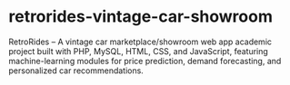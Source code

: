 # retrorides-vintage-car-showroom
RetroRides – A vintage car marketplace/showroom web app academic project built with PHP, MySQL, HTML, CSS, and JavaScript, featuring machine-learning modules for price prediction, demand forecasting, and personalized car recommendations.
